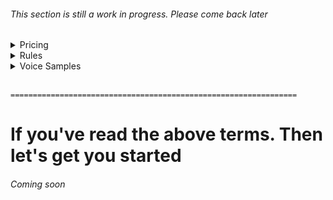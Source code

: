 ###### This section is still a work in progress. Please come back later

<details>
<summary>Pricing</summary>

+ `+ £10` per 5 lines

<details>
<summary>£2 charge for every 2 words over 5 (eg. 7, 9)  [Click for examples]</summary>

+ "Down with the monarchy" `No Extra charge`
+ "Down with the monarchy. Those bastards will PAY!" `+ £2`

</details>

<details>
<summary>£5 charge for every 5 words over 5 (eg. 10, 15)  [Click for examples]</summary>

+ "Down with the monarchy. Those bastards will NOT get away with this" `+ £11`

</details>


+ 2 free retakes (£2 for every retake after per session)
+ `£20` for blooper lines
+ `£5 - £15` (depending on what voice. Normal voice has no extra costs)
+ 40 line limit - Pay a quarter of the full price (rush orders are exempt and must be stated excplicitly)
+ Tips are not required but appreciated. Tips are not part of the VAT

</details>

<details>
<summary>Rules</summary>

# Rules
+ An upfront payment of half of the full price is required. Arguing with me, attempting to haggle on the price or requesting the lines first will result in being blocked.
+ You may NOT use my voice to slander me by making me say something that will get me into trouble.
+ You may NOT hire me for porn. This will instantly get you blocked.
+ You may NOT use samples of my voice for anything porographic or illegal (ie. Using my voice in the background of snuff videos). You will be reported.
+ If your only reason to hire me is to be transphobic, homophobic, insult me or all of the above. You will be blocked.
+ You may NOT post DMs with me on [r/choosingbeggars](https://www.reddit.com/r/ChoosingBeggars/) or anywhere else in an attempt to claim that my prices are unreasonable or that I'm scamming you.
+ Begging for free work will immediately get you blocked. I don't care if little Timmy needs his funny lines. You pay me, or you're not getting anything from me.
+ Screaming at me to hurry up will not make me hurry up. In fact, I might charge you extra for that.
+ Hiring me just to request a refund is strictly forbidden. If you hire me and don't like my lines, You will NOT get a refund. Continuing to ask for a refund or posting me online as a scammer will get you blocked and reported.
+ You may NOT use my voice to put it into an AI text to speech. You do NOT have the legal right to do this.
+ Mocking me for "Not being professional" and "costing way too much for an amateur" will get you blocked. You get what you pay for.
+ Crediting me is not required but EXTREMELY appreciated. Please credit me in your video/game or other project as `{character} - https://pikakid98.github.io/`. `Jordan Robson/Pikakid98 - https://pikakid98.github.io/` also works. But if I get a name change, I may request you to change this to my new name and/or a new website. Refusal to do so will result in a request to take the video down or remove my lines from the game.
+ Using my existing voice samples and/or new ones for the purpose of YouTube Poops is allowed (Unless the YTP is made specifically to mock me.. In a serious way, I mean). But please credit me.
+ If you send me lines filled with offensive language (aka. `N****r`, `Fa***t`, `Tr***y`) you will INSTANTLY be blocked.

By submitting a request for voice work, you agree that I will partially own the legal rights to my voice. And if I request to no longer be associated with you, you MUST comply and remove my voice lines and name all together.

</details>

<details>
<summary>Voice Samples</summary>

Coming soon
</details>

\
`================================================================`


# If you've read the above terms. Then let's get you started
###### Coming soon

